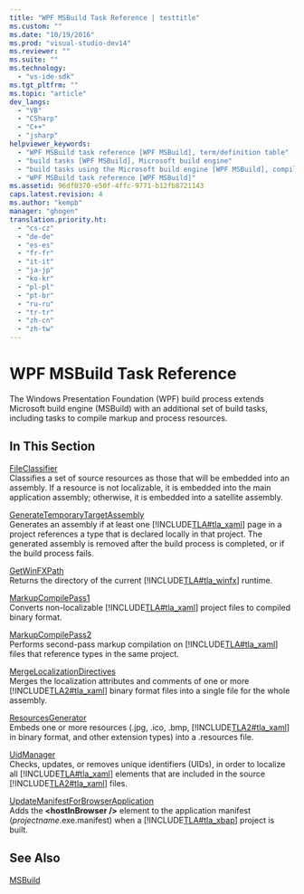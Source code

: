 ```yaml
---
title: "WPF MSBuild Task Reference | testtitle"
ms.custom: ""
ms.date: "10/19/2016"
ms.prod: "visual-studio-dev14"
ms.reviewer: ""
ms.suite: ""
ms.technology: 
  - "vs-ide-sdk"
ms.tgt_pltfrm: ""
ms.topic: "article"
dev_langs: 
  - "VB"
  - "CSharp"
  - "C++"
  - "jsharp"
helpviewer_keywords: 
  - "WPF MSBuild task reference [WPF MSBuild], term/definition table"
  - "build tasks [WPF MSBuild], Microsoft build engine"
  - "build tasks using the Microsoft build engine [WPF MSBuild], compile markup and process resources"
  - "WPF MSBuild task reference [WPF MSBuild]"
ms.assetid: 96df0370-e50f-4ffc-9771-b12fb8721143
caps.latest.revision: 4
ms.author: "kempb"
manager: "ghogen"
translation.priority.ht: 
  - "cs-cz"
  - "de-de"
  - "es-es"
  - "fr-fr"
  - "it-it"
  - "ja-jp"
  - "ko-kr"
  - "pl-pl"
  - "pt-br"
  - "ru-ru"
  - "tr-tr"
  - "zh-cn"
  - "zh-tw"
---
```

# WPF MSBuild Task Reference
The Windows Presentation Foundation (WPF) build process extends Microsoft build engine (MSBuild) with an additional set of build tasks, including tasks to compile markup and process resources.  
  
## In This Section  
 [FileClassifier](../reference/fileclassifier-task.md)  
 Classifies a set of source resources as those that will be embedded into an assembly. If a resource is not localizable, it is embedded into the main application assembly; otherwise, it is embedded into a satellite assembly.  
  
 [GenerateTemporaryTargetAssembly](../reference/generatetemporarytargetassembly-task.md)  
 Generates an assembly if at least one [!INCLUDE[TLA#tla_xaml](../reference/includes/tlasharptla_xaml_md.md)] page in a project references a type that is declared locally in that project. The generated assembly is removed after the build process is completed, or if the build process fails.  
  
 [GetWinFXPath](../reference/getwinfxpath-task.md)  
 Returns the directory of the current [!INCLUDE[TLA#tla_winfx](../reference/includes/tlasharptla_winfx_md.md)] runtime.  
  
 [MarkupCompilePass1](../reference/markupcompilepass1-task.md)  
 Converts non-localizable [!INCLUDE[TLA#tla_xaml](../reference/includes/tlasharptla_xaml_md.md)] project files to compiled binary format.  
  
 [MarkupCompilePass2](../reference/markupcompilepass2-task.md)  
 Performs second-pass markup compilation on [!INCLUDE[TLA#tla_xaml](../reference/includes/tlasharptla_xaml_md.md)] files that reference types in the same project.  
  
 [MergeLocalizationDirectives](../reference/mergelocalizationdirectives-task.md)  
 Merges the localization attributes and comments of one or more [!INCLUDE[TLA2#tla_xaml](../reference/includes/tla2sharptla_xaml_md.md)] binary format files into a single file for the whole assembly.  
  
 [ResourcesGenerator](../reference/resourcesgenerator-task.md)  
 Embeds one or more resources (.jpg, .ico, .bmp, [!INCLUDE[TLA2#tla_xaml](../reference/includes/tla2sharptla_xaml_md.md)] in binary format, and other extension types) into a .resources file.  
  
 [UidManager](../reference/uidmanager-task.md)  
 Checks, updates, or removes unique identifiers (UIDs), in order to localize all [!INCLUDE[TLA#tla_xaml](../reference/includes/tlasharptla_xaml_md.md)] elements that are included in the source [!INCLUDE[TLA2#tla_xaml](../reference/includes/tla2sharptla_xaml_md.md)] files.  
  
 [UpdateManifestForBrowserApplication](../reference/updatemanifestforbrowserapplication-task.md)  
 Adds the **\<hostInBrowser />** element to the application manifest (*projectname*.exe.manifest) when a [!INCLUDE[TLA#tla_xbap](../reference/includes/tlasharptla_xbap_md.md)] project is built.  
  
## See Also  
 [MSBuild](http://msdn.microsoft.com/en-us/7c49aba1-ee6c-47d8-9de1-6f29a906e20b)